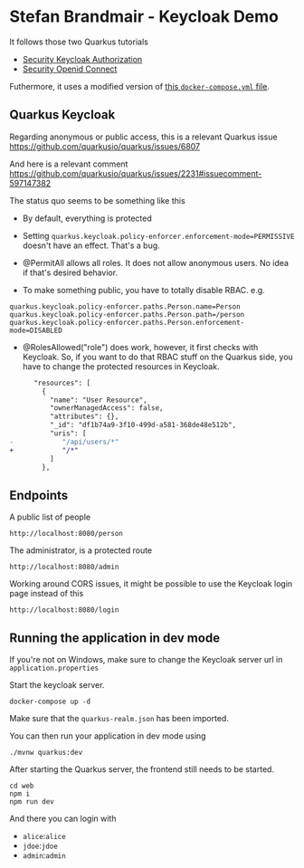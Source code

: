 # Stefan Brandmair - Keycloak Demo

It follows those two Quarkus tutorials

- [Security Keycloak Authorization](https://quarkus.io/guides/security-keycloak-authorization)
- [Security Openid Connect](https://quarkus.io/guides/security-openid-connect)

Futhermore, it uses a modified version of [this `docker-compose.yml` file](https://github.com/1920-5bhif-nvs/referate-nvs-5bhif/blob/master/AhammerBrandmair_Security/Keycloak/docker-compose.yml).

## Quarkus Keycloak

Regarding anonymous or public access, this is a relevant Quarkus issue https://github.com/quarkusio/quarkus/issues/6807

And here is a relevant comment https://github.com/quarkusio/quarkus/issues/2231#issuecomment-597147382

The status quo seems to be something like this
- By default, everything is protected

- Setting `quarkus.keycloak.policy-enforcer.enforcement-mode=PERMISSIVE` doesn't have an effect. That's a bug.

- @PermitAll allows all roles. It does not allow anonymous users. No idea if that's desired behavior.

- To make something public, you have to totally disable RBAC. e.g.
```
quarkus.keycloak.policy-enforcer.paths.Person.name=Person
quarkus.keycloak.policy-enforcer.paths.Person.path=/person
quarkus.keycloak.policy-enforcer.paths.Person.enforcement-mode=DISABLED
```

- @RolesAllowed("role") does work, however, it first checks with Keycloak. So, if you want to do that RBAC stuff on the Quarkus side, you have to change the protected resources in Keycloak.
```diff
      "resources": [
        {
          "name": "User Resource",
          "ownerManagedAccess": false,
          "attributes": {},
          "_id": "df1b74a9-3f10-499d-a581-368de48e512b",
          "uris": [
-            "/api/users/*"
+            "/*"
          ]
        },
```

## Endpoints
A public list of people
```
http://localhost:8080/person
```

The administrator, is a protected route
```
http://localhost:8080/admin
```

Working around CORS issues, it might be possible to use the Keycloak login page instead of this
```
http://localhost:8080/login
```


## Running the application in dev mode

If you're not on Windows, make sure to change the Keycloak server url in `application.properties`

Start the keycloak server.
```
docker-compose up -d
```

Make sure that the `quarkus-realm.json` has been imported.

You can then run your application in dev mode using
```
./mvnw quarkus:dev
```

After starting the Quarkus server, the frontend still needs to be started.
```
cd web
npm i
npm run dev
```

And there you can login with 
- `alice`:`alice`
- `jdoe`:`jdoe`
- `admin`:`admin`
